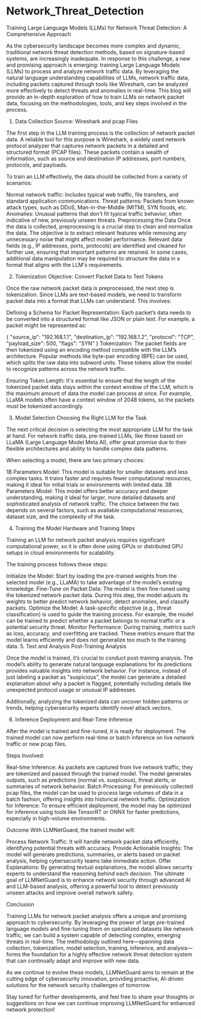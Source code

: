 # Network_Threat_Detection  

Training Large Language Models (LLMs) for Network Threat Detection: A Comprehensive Approach

As the cybersecurity landscape becomes more complex and dynamic, traditional network threat detection methods, based on signature-based systems, are increasingly inadequate. In response to this challenge, a new and promising approach is emerging: training Large Language Models (LLMs) to process and analyze network traffic data. By leveraging the natural language understanding capabilities of LLMs, network traffic data, including packets captured through tools like Wireshark, can be analyzed more effectively to detect threats and anomalies in real-time. This blog will provide an in-depth exploration of how to train LLMs on network packet data, focusing on the methodologies, tools, and key steps involved in the process.

1. Data Collection
Source: Wireshark and pcap Files

The first step in the LLM training process is the collection of network packet data. A reliable tool for this purpose is Wireshark, a widely used network protocol analyzer that captures network packets in a detailed and structured format (PCAP files). These packets contain a wealth of information, such as source and destination IP addresses, port numbers, protocols, and payloads.

To train an LLM effectively, the data should be collected from a variety of scenarios:

Normal network traffic: Includes typical web traffic, file transfers, and standard application communications.
Threat patterns: Packets from known attack types, such as DDoS, Man-in-the-Middle (MITM), SYN floods, etc.
Anomalies: Unusual patterns that don't fit typical traffic behavior, often indicative of new, previously unseen threats.
Preprocessing the Data
Once the data is collected, preprocessing is a crucial step to clean and normalize the data. The objective is to extract relevant features while removing any unnecessary noise that might affect model performance. Relevant data fields (e.g., IP addresses, ports, protocols) are identified and cleaned for further use, ensuring that important patterns are retained. In some cases, additional data manipulation may be required to structure the data in a format that aligns with the LLM's requirements.

2. Tokenization
Objective: Convert Packet Data to Text Tokens

Once the raw network packet data is preprocessed, the next step is tokenization. Since LLMs are text-based models, we need to transform packet data into a format that LLMs can understand. This involves:

Defining a Schema for Packet Representation: Each packet’s data needs to be converted into a structured format like JSON or plain text. For example, a packet might be represented as:

{
  "source_ip": "192.168.1.1",
  "destination_ip": "192.168.1.2",
  "protocol": "TCP",
  "payload_size": 500,
  "flags": "SYN"
}
Tokenization: The packet fields are then tokenized using an encoding method compatible with the LLM’s architecture. Popular methods like byte-pair encoding (BPE) can be used, which splits the raw data into subword units. These tokens allow the model to recognize patterns across the network traffic.

Ensuring Token Length: It's essential to ensure that the length of the tokenized packet data stays within the context window of the LLM, which is the maximum amount of data the model can process at once. For example, LLaMA models often have a context window of 2048 tokens, so the packets must be tokenized accordingly.

3. Model Selection
Choosing the Right LLM for the Task

The next critical decision is selecting the most appropriate LLM for the task at hand. For network traffic data, pre-trained LLMs, like those based on LLaMA (Large Language Model Meta AI), offer great promise due to their flexible architectures and ability to handle complex data patterns.

When selecting a model, there are two primary choices:

1B Parameters Model: This model is suitable for smaller datasets and less complex tasks. It trains faster and requires fewer computational resources, making it ideal for initial trials or environments with limited data.
3B Parameters Model: This model offers better accuracy and deeper understanding, making it ideal for larger, more detailed datasets and sophisticated analysis of network traffic.
The choice between the two depends on several factors, such as available computational resources, dataset size, and the complexity of the task.

4. Training the Model
Hardware and Training Steps

Training an LLM for network packet analysis requires significant computational power, so it is often done using GPUs or distributed GPU setups in cloud environments for scalability.

The training process follows these steps:

Initialize the Model: Start by loading the pre-trained weights from the selected model (e.g., LLaMA) to take advantage of the model’s existing knowledge.
Fine-Tune on Packet Data: The model is then fine-tuned using the tokenized network packet data. During this step, the model adjusts its weights to better predict network behavior, detect anomalies, and classify packets.
Optimize the Model: A task-specific objective (e.g., threat classification) is used to guide the training process. For example, the model can be trained to predict whether a packet belongs to normal traffic or a potential security threat.
Monitor Performance: During training, metrics such as loss, accuracy, and overfitting are tracked. These metrics ensure that the model learns efficiently and does not generalize too much to the training data.
5. Text and Analysis
Post-Training Analysis

Once the model is trained, it’s crucial to conduct post-training analysis. The model’s ability to generate natural language explanations for its predictions provides valuable insights into network behavior. For instance, instead of just labeling a packet as "suspicious", the model can generate a detailed explanation about why a packet is flagged, potentially including details like unexpected protocol usage or unusual IP addresses.

Additionally, analyzing the tokenized data can uncover hidden patterns or trends, helping cybersecurity experts identify novel attack vectors.

6. Inference
Deployment and Real-Time Inference

After the model is trained and fine-tuned, it is ready for deployment. The trained model can now perform real-time or batch inference on live network traffic or new pcap files.

Steps Involved:

Real-time Inference: As packets are captured from live network traffic, they are tokenized and passed through the trained model. The model generates outputs, such as predictions (normal vs. suspicious), threat alerts, or summaries of network behavior.
Batch Processing: For previously collected pcap files, the model can be used to process large volumes of data in a batch fashion, offering insights into historical network traffic.
Optimization for Inference: To ensure efficient deployment, the model may be optimized for inference using tools like TensorRT or ONNX for faster predictions, especially in high-volume environments.

Outcome
With LLMNetGuard, the trained model will:

Process Network Traffic: It will handle network packet data efficiently, identifying potential threats with accuracy.
Provide Actionable Insights: The model will generate predictions, summaries, or alerts based on packet analysis, helping cybersecurity teams take immediate action.
Offer Explanations: By generating textual explanations, the model allows security experts to understand the reasoning behind each decision.
The ultimate goal of LLMNetGuard is to enhance network security through advanced AI and LLM-based analysis, offering a powerful tool to detect previously unseen attacks and improve overall network safety.

Conclusion

Training LLMs for network packet analysis offers a unique and promising approach to cybersecurity. By leveraging the power of large pre-trained language models and fine-tuning them on specialized datasets like network traffic, we can build a system capable of detecting complex, emerging threats in real-time. The methodology outlined here—spanning data collection, tokenization, model selection, training, inference, and analysis—forms the foundation for a highly effective network threat detection system that can continually adapt and improve with new data.

As we continue to evolve these models, LLMNetGuard aims to remain at the cutting edge of cybersecurity innovation, providing proactive, AI-driven solutions for the network security challenges of tomorrow.

Stay tuned for further developments, and feel free to share your thoughts or suggestions on how we can continue improving LLMNetGuard for enhanced network protection!
